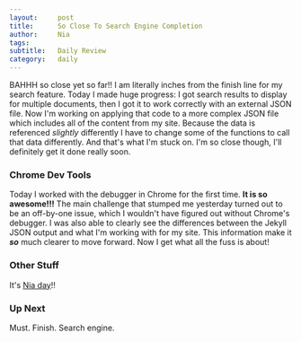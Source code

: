 ```yaml
---
layout:     post
title:      So Close To Search Engine Completion
author:     Nia
tags: 		  
subtitle:  	Daily Review
category:   daily
---
```


BAHHH so close yet so far!! I am literally inches from the finish line for my search feature. Today I made huge progress: I got search results to display for multiple documents, then I got it to work correctly with an external JSON file. Now I'm working on applying that code to a more complex JSON file which includes all of the content from my site. Because the data is referenced *slightly* differently I have to change some of the functions to call that data differently. And that's what I'm stuck on. I'm so close though, I'll definitely get it done really soon.

### Chrome Dev Tools

Today I worked with the debugger in Chrome for the first time. **It is so awesome!!!** The main challenge that stumped me yesterday turned out to be an off-by-one issue, which I wouldn't have figured out without Chrome's debugger. I was also able to clearly see the differences between the Jekyll JSON output and what I'm working with for my site. This information make it ***so*** much clearer to move forward. Now I get what all the fuss is about!

### Other Stuff

It's [Nia day](http://thesource.com/2016/12/30/happy-kwanzaa-day-5-niapurpose-2/)!!

### Up Next

Must. Finish. Search engine.
